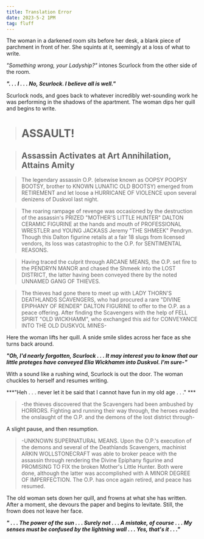 ```yaml
---
title: Translation Error
date: 2023-5-2 1PM
tag: fluff
---
```


The woman in a darkened room sits before her desk, a blank piece of parchment in front of her. She squints at it, seemingly at a loss of what to write.

*"Something wrong, your Ladyship?"* intones Scurlock from the other side of the room.

***". . . I . . . No, Scurlock. I believe all is well."***

Scurlock nods, and goes back to whatever incredibly wet-sounding work he was performing in the shadows of the apartment. The woman dips her quill and begins to write.

> # ASSAULT!

> ## Assassin Activates at Art Annihilation, Attains Amity

> The legendary assassin O.P. (elsewise known as OOPSY POOPSY BOOTSY, brother to KNOWN LUNATIC OLD BOOTSY) emerged from RETIREMENT and let loose a HURRICANE OF VIOLENCE upon several denizens of Duskvol last night.

> The roaring rampage of revenge was occasioned by the destruction of the assassin's PRIZED "MOTHER'S LITTLE HUNTER" DALTON CERAMIC FIGURINE at the hands and mouth of PROFESSIONAL WRESTLER and YOUNG JACKASS Jeremy "THE SHMEEK" Pendryn. Though this Dalton figurine retails at a fair 18 slugs from licensed vendors, its loss was catastrophic to the O.P. for SENTIMENTAL REASONS.

> Having traced the culprit through ARCANE MEANS, the O.P. set fire to the PENDRYN MANOR and chased the Shmeek into the LOST DISTRICT, the latter having been conveyed there by the noted UNNAMED GANG OF THIEVES.

> The thieves had gone there to meet up with LADY THORN'S DEATHLANDS SCAVENGERS, who had procured a rare "DIVINE EPIPHANY OF RENDER" DALTON FIGURINE to offer to the O.P. as a peace offering. After finding the Scavengers with the help of FELL SPIRIT "OLD WICKHAMM", who exchanged this aid for CONVEYANCE INTO THE OLD DUSKVOL MINES-

Here the woman lifts her quill. A snide smile slides across her face as she turns back around.

***"Oh, I'd nearly forgotten, Scurlock . . . It may interest you to know that our little proteges have conveyed Elia Wickhamm into Duskvol. I'm sure-"***

With a sound like a rushing wind, Scurlock is out the door. The woman chuckles to herself and resumes writing.

***"Heh . . . never let it be said that I cannot have fun in my old age . . ." ***

> -the thieves discovered that the Scavengers had been ambushed by HORRORS. Fighting and running their way through, the heroes evaded the onslaught of the O.P. and the demons of the lost district through-

A slight pause, and then resumption.

> -UNKNOWN SUPERNATURAL MEANS. Upon the O.P.'s execution of the demons and several of the Deathlands Scavengers, machinist ARKIN WOLLSTONECRAFT was able to broker peace with the assassin through rendering the Divine Epiphany figurine and PROMISING TO FIX the broken Mother's Little Hunter. Both were done, although the latter was accomplished with A MINOR DEGREE OF IMPERFECTION. The O.P. has once again retired, and peace has resumed.

The old woman sets down her quill, and frowns at what she has written. After a moment, she devours the paper and begins to levitate. Still, the frown does not leave her face.

***" . . . The power of the sun . . . Surely not . . . A mistake, of course . . . My senses must be confused by the lightning wall . . . Yes, that's it . . ."***